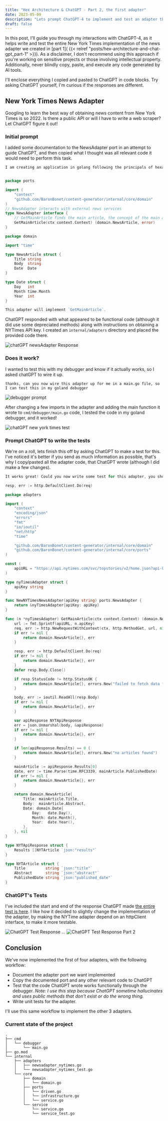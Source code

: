 ```yaml
---
title: "Hex Architecture & ChatGPT - Part 2, the first adapter"
date: 2023-05-09
description: "Lets prompt ChatGPT-4 to implement and test an adapter that calls the New York Times API."
draft: false
---
```


In this post, I'll guide you through my interactions with ChatGPT-4, as it helps write and test the entire New York Times implementation of the news adapter we created in [part 1]( {{< relref "posts/hex-architecture-and-chat-gpt_part-1" >}}). As a disclaimer, I don't recommend using this approach if you're working on sensitive projects or those involving intellectual property. Additionally, never blindly copy, paste, and execute any code generated by AI tools.

I'll enclose everything I copied and pasted to ChatGPT in code blocks. Try asking ChatGPT yourself, I'm curious if the responses are different.

## New York Times News Adapter 

Googling to learn the best way of obtaining news content from New York Times is so 2022. Is there a public API or will I have to write a web scraper? Let ChatGPT figure it out!

### Initial prompt

I added some documentation to the NewsAdapter port in an attempt to guide ChatGPT, and then copied what I thought was all relevant code it would need to perform this task.

```go
I am creating an application in golang following the principals of hexagonal architecture. I would like for you to create an NewYorkTime news adapter that fits the following interface.


package ports

import (
	"context"
	"github.com/BaronBonet/content-generator/internal/core/domain"
)
// NewsAdapter interacts with external news services
type NewsAdapter interface {
	// GetMainArticle finds the main article, the concept of the main article will be adapter specific.
	GetMainArticle(ctx context.Context) (domain.NewsArticle, error)
}

package domain

import "time"

type NewsArticle struct {
	Title string
	Body  string
	Date  Date
}

type Date struct {
	Day   int
	Month time.Month
	Year  int
}

This adapter will implement `GetMainArticle`.
```

ChatGPT responded with what appeared to be functional code (although it did use some depreciated methods) along with instructions on obtaining a NYTimes API key. I created an `internal/adapters` directory and placed the provided code there.

![chatGPT newsAdapter Response](https://cdn.ericcbonet.com/chatgpt-newsAdapter-response.png)

### Does it work?

I wanted to test this with my debugger and know if it actually works, so I asked chatGPT to wire it up. 

```
thanks, can you now wire this adapter up for me in a main.go file, so I can test this in my goland debugger
```

![debugger prompt](https://cdn.ericcbonet.com/debugger-prompt.png)

After changing a few imports in the adapter and adding the main function it wrote to `cmd/debugger/main.go` code, I tested the code in my goland debugger, and it worked! 

![chatGPT new york times test](https://cdn.ericcbonet.com/debugging-chatgpt-code.png)

### Prompt ChatGPT to write the tests

We're on a roll, lets finish this off by asking ChatGPT to make a test for this. I've noticed it's better if you send as much information as possible, that's why I copy/pasted all the adapter code, that ChatGPT wrote (although I did make a few changes).


```go
It works great! Could you now write some test for this adapter, you should only have to mock this line.

resp, err := http.DefaultClient.Do(req)

package adapters

import (
	"context"
	"encoding/json"
	"errors"
	"fmt"
	"io/ioutil"
	"net/http"
	"time"

	"github.com/BaronBonet/content-generator/internal/core/domain"
	"github.com/BaronBonet/content-generator/internal/core/ports"
)

const (
	apiURL = "https://api.nytimes.com/svc/topstories/v2/home.json?api-key=%s"
)

type nyTimesAdapter struct {
	apiKey string
}

func NewNYTimesNewsAdapter(apiKey string) ports.NewsAdapter {
	return &nyTimesAdapter{apiKey: apiKey}
}

func (n *nyTimesAdapter) GetMainArticle(ctx context.Context) (domain.NewsArticle, error) {
	url := fmt.Sprintf(apiURL, n.apiKey)
	req, err := http.NewRequestWithContext(ctx, http.MethodGet, url, nil)
	if err != nil {
		return domain.NewsArticle{}, err
	}

	resp, err := http.DefaultClient.Do(req)
	if err != nil {
		return domain.NewsArticle{}, err
	}
	defer resp.Body.Close()

	if resp.StatusCode != http.StatusOK {
		return domain.NewsArticle{}, errors.New("failed to fetch data from New York Times API")
	}

	body, err := ioutil.ReadAll(resp.Body)
	if err != nil {
		return domain.NewsArticle{}, err
	}

	var apiResponse NYTApiResponse
	err = json.Unmarshal(body, &apiResponse)
	if err != nil {
		return domain.NewsArticle{}, err
	}

	if len(apiResponse.Results) == 0 {
		return domain.NewsArticle{}, errors.New("no articles found")
	}

	mainArticle := apiResponse.Results[0]
	date, err := time.Parse(time.RFC3339, mainArticle.PublishedDate)
	if err != nil {
		return domain.NewsArticle{}, err
	}

	return domain.NewsArticle{
		Title: mainArticle.Title,
		Body:  mainArticle.Abstract,
		Date: domain.Date{
			Day:   date.Day(),
			Month: date.Month(),
			Year:  date.Year(),
		},
	}, nil
}

type NYTApiResponse struct {
	Results []NYTArticle `json:"results"`
}

type NYTArticle struct {
	Title         string `json:"title"`
	Abstract      string `json:"abstract"`
	PublishedDate string `json:"published_date"`
}
```



### ChatGPT's Tests

I've included the start and end of the response ChatGPT made [the entire test is here](https://github.com/BaronBonet/content-generator/blob/main/internal/adapters/newsadapter_nytimes_test.go). I like how it decided to slightly change the implementation of the adapter, by making the NYTime adapter depend on an httpClient interface, to make it more testable. 

![ChatGPT Test Response](https://cdn.ericcbonet.com/chatgpt-writes-test.png)
...
![ChatGPT Test Response Part 2](https://cdn.ericcbonet.com/chatgpt-writes-test-part-2.png)

## Conclusion

We've now implemented the first of four adapters, with the following workflow:
- Document the adapter port we want implemented
- Copy the documented port and any other relevant code to ChatGPT
- Test that the code ChatGPT wrote works functionally through the debugger. _Note: I use this step because ChatGPT sometime hallucinates and uses public methods that don't exist or do the wrong thing._ 
- Write unit tests for the adapter.

I'll use this same workflow to implement the other 3 adapters. 

### Current state of the project

```
.
├── cmd
│   └── debugger
│       └── main.go
├── go.mod
└── internal
    ├── adapters
    │   ├── newsadapter_nytimes.go
    │   └── newsadapter_nytimes_test.go
    └── core
        ├── domain
        │   └── domain.go
        ├── ports
        │   └── driven.go
        │   └── infrastructure.go
        │   └── service.go
        └── service
            └── service.go
            └── service_test.go
```